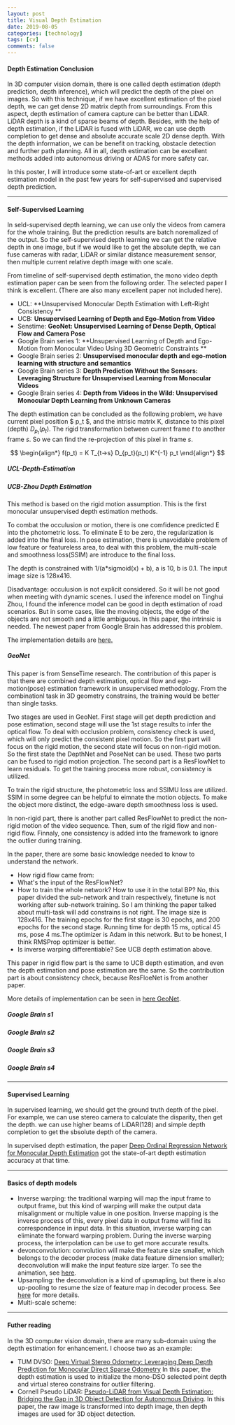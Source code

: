 ```yaml
---
layout: post
title: Visual Depth Estimation
date: 2019-08-05
categories: [technology]
tags: [cv]
comments: false
---
```



#### Depth Estimation Conclusion

In 3D computer vision domain, there is one called depth estimation (depth prediction, depth inference), which will predict the depth of the pixel on images. So with this technique, if we have excellent estimation of the pixel depth, we can get dense 2D matrix depth from surroundings. From this aspect, depth estimation of camera capture can be better than LiDAR. LiDAR depth is a kind of sparse beams of depth. Besides, with the help of depth estimation, if the LiDAR is fused with LiDAR, we can use depth completion to get dense and absolute accurate scale 2D dense depth. With the depth information, we can be benefit on tracking, obstacle detection and further path planning. All in all, depth estimation can be excellent methods added into autonomous driving or ADAS for more safety car. 

In this poster, I will introduce some state-of-art or excellent depth estimation model in the past few years for self-supervised and supervised depth prediction. 

***

#### Self-Supervised Learning
In seld-supervised depth learning, we can use only the videos from camera for the whole training. But the prediction results are batch noremalized of the output. So the self-supervised depth learning we can get the relative depth in one image, but if we would like to get the absolute depth, we can fuse cameras with radar, LiDAR or similar distance measurement sensor, then multiple current relative depth image with one scale. 

From timeline of self-supervised depth estimation, the mono video depth estimation paper can be seen from the following order. The selected paper I think is excellent. (There are also many excellent paper not included here).
- UCL: **Unsupervised Monocular Depth Estimation with Left-Right Consistency **
- UCB: **Unsupervised Learning of Depth and Ego-Motion from Video**
- Senstime: **GeoNet: Unsupervised Learning of Dense Depth, Optical Flow and Camera Pose**
- Google Brain series 1: **Unsupervised Learning of Depth and Ego-Motion from Monocular Video
Using 3D Geometric Constraints **
- Google Brain series 2: **Unsupervised monocular depth and ego-motion learning with
structure and semantics**
- Google Brain series 3: **Depth Prediction Without the Sensors: Leveraging Structure for Unsupervised
Learning from Monocular Videos**
- Google Brain series 4: **Depth from Videos in the Wild: Unsupervised Monocular Depth Learning from Unknown Cameras**

The depth estimation can be concluded as the following problem, we have current pixel position $ p_t $, and the intrisic matrix K, distance to this pixel (depth) $D_{p_t}(p_t)$. The rigid transformation between current frame $t$ to another frame $s$. So we can find the re-projection of this pixel in frame $s$.

$$
\begin{align*}
f(p_t) = K T_{t->s} D_{p_t}(p_t) K^{-1} p_t
\end{align*}
$$

##### UCL-Depth-Estimation

##### UCB-Zhou Depth Estimation

This method is based on the rigid motion assumption. This is the first monocular unsupervised depth estimation methods. 

To combat the occulusion or motion, there is one comfidence predicted E into the photometric loss. To eliminate E to be zero, the regularization is added into the final loss. In pose estimation, there is unavoidable problem of low feature or featureless area, to deal with this problem, the multi-scale and smoothness loss(SSIM) are introduce to the final loss.

The depth is constrained with 1/(a*sigmoid(x) + b), a is 10, b is 0.1. The input image size is 128x416.

Disadvantage: occulusion is not explicit considered. So it will be not good when meeting with dynamic scenes. I used the inference model on Tinghui Zhou, I found the inference model can be good in depth estimation of road scenarios. But in some cases, like the moving objects, the edge of the objects are not smooth and a little ambiguous. In this paper, the intrinsic is needed. The newest paper from Google Brain has addressed this problem.

The implementation details are [here.](https://github.com/tinghuiz/SfMLearner/blob/master/SfMLearner.py)

##### GeoNet
This paper is from SenseTime research. The contribution of this paper is that there are combined depth estimation, optical flow and ego-motion(pose) estimation framework in unsupervised methodology. From the combinationl task in 3D geometry constrains, the training would be better than single tasks. 

Two stages are used in GeoNet. First stage will get depth prediction and pose estimation, second stage will use the 1st stage results to infer the optical flow. To deal with occlusion problem, consistency check is used, which will only predict the consistent pixel motion. So the first part will focus on the rigid motion, the second state will focus on non-rigid motion. So the first state the DepthNet and PoseNet can be used. These two parts can be fused to rigid motion projection. The second part is a ResFlowNet to learn residuals. To get the training process more robust, consistency is utilized.

To train the rigid structure, the photometric loss and SSIMU loss are utilized. SSIM in some degree can be helpful to eimnate the motion objects. To make the object more distinct, the edge-aware depth smoothness loss is used.

In non-rigid part, there is another part called ResFlowNet to predict the non-rigid motion of the video sequence. Then, sum of the rigid flow and non-rigid flow. Finnaly, one consistency is added into the framework to ignore the outlier during training.

In the paper, there are some basic knowledge needed to know to understand the network. 

- How rigid flow came from:
- What's the input of the ResFlowNet?
- How to train the whole network? How to use it in the total BP? No, this paper divided the sub-network and train respectively, finetune is not working after sub-network training. So I am thinking the paper talked about multi-task will add constrains is not right. The image size is 128x416. The training epochs for the first stage is 30 epochs, and 200 epochs for the second stage. Running time for depth 15 ms, optical 45 ms, pose 4 ms.The optimizer is Adam in this network. But to be honest, I think RMSProp optimizer is better.
- Is inverse warping differentiable? See UCB depth estimation above.

This paper in rigid flow part is the same to UCB depth estimation, and even the depth estimation and pose estimation are the same. So the contribution part is about consistency check, because ResFloeNet is from another paper.

More details of implementation can be seen in [here GeoNet](https://github.com/yzcjtr/GeoNet).


##### Google Brain s1 

##### Google Brain s2 

##### Google Brain s3 

##### Google Brain s4

***

#### Supervised Learning
In supervised learning, we should get the ground truth depth of the pixel. For example, we can use stereo camera to calculate the disparity, then get the depth. we can use higher beams of LiDAR(128) and simple depth completion to get the sbsolute depth of the camera. 

In supervised depth estimation, the paper [Deep Ordinal Regression Network for Monocular Depth Estimation](http://openaccess.thecvf.com/content_cvpr_2018/html/Fu_Deep_Ordinal_Regression_CVPR_2018_paper.html) got the state-of-art depth estimation accuracy at that time.

***

#### Basics of depth models
- Inverse warping: the traditional warping will map the input frame to output frame, but this kind of warping will make the output data misalignment or multiple value in one position. Inverse mapping is the inverse process of this, every pixel data in output frame will find its correspondence in input data. In this situation, inverse warping can eliminate the forward warping problem. During the inverse warping process, the interpolation can be use to get more accurate results.  
- devonconvolution: convolution will make the feature size smaller, which belongs to the decoder process (make data feature dimension smaller); deconvolution will make the input feature size larger. To see the animation, see [here](https://datascience.stackexchange.com/questions/6107/what-are-deconvolutional-layers). 
- Upsampling: the deconvolution is a kind of upsmapling, but there is also up-pooling to resume the size of feature map in decoder process. See [here](https://www.oreilly.com/library/view/deep-learning-for/9781788295628/467cf02b-dc52-49c5-9289-b2721f6758da.xhtml) for more details.
- Multi-scale scheme: 

***

#### Futher reading 
In the 3D computer vision domain, there are many sub-domain using the depth estimation for enhancement. I choose two as an example:
- TUM DVSO: [Deep Virtual Stereo Odometry: Leveraging Deep Depth Prediction for Monocular Direct Sparse Odometry](https://arxiv.org/abs/1807.02570) In this paper, the depth estimation is used to initialize the mono-DSO selected point depth and virtual stereo constrains for outlier filtering.
- Cornell Pseudo LiDAR: [Pseudo-LiDAR from Visual Depth Estimation: Bridging the Gap in 3D Object Detection for Autonomous Driving](https://arxiv.org/abs/1812.07179). In this paper, the raw image is transformed into depth image, then depth images are used for 3D object detection. 
